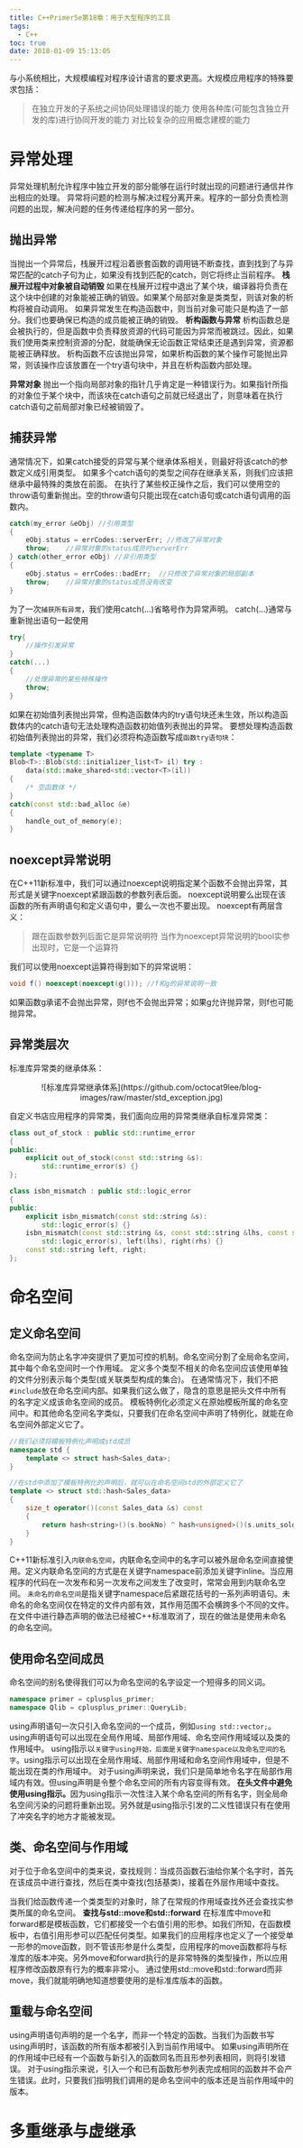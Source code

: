 ```yaml
---
title: C++Primer5e第18章：用于大型程序的工具
tags:
  - C++
toc: true
date: 2018-01-09 15:13:05
---
```

与小系统相比，大规模编程对程序设计语言的要求更高。大规模应用程序的特殊要求包括：
>在独立开发的子系统之间协同处理错误的能力
使用各种库(可能包含独立开发的库)进行协同开发的能力
对比较复杂的应用概念建模的能力

# 异常处理
异常处理机制允许程序中独立开发的部分能够在运行时就出现的问题进行通信并作出相应的处理。
异常将问题的检测与解决过程分离开来。程序的一部分负责检测问题的出现，解决问题的任务传递给程序的另一部分。
## 抛出异常
当抛出一个异常后，栈展开过程沿着嵌套函数的调用链不断查找，直到找到了与异常匹配的catch子句为止，如果没有找到匹配的catch，则它将终止当前程序。
<strong>栈展开过程中对象被自动销毁</strong>
如果在栈展开过程中退出了某个块，编译器将负责在这个块中创建的对象能被正确的销毁。如果某个局部对象是类类型，则该对象的析构将被自动调用。
如果异常发生在构造函数中，则当前对象可能只是构造了一部分。我们也要确保已构造的成员能被正确的销毁。
<strong>析构函数与异常</strong>
析构函数总是会被执行的，但是函数中负责释放资源的代码可能因为异常而被跳过。因此，如果我们使用类来控制资源的分配，就能确保无论函数正常结束还是遇到异常，资源都能被正确释放。
析构函数不应该抛出异常，如果析构函数的某个操作可能抛出异常，则该操作应该放置在一个try语句块中，并且在析构函数内部处理。
<!--more-->
<strong>异常对象</strong>
抛出一个指向局部对象的指针几乎肯定是一种错误行为。如果指针所指的对象位于某个块中，而该块在catch语句之前就已经退出了，则意味着在执行catch语句之前局部对象已经被销毁了。

## 捕获异常
通常情况下，如果catch接受的异常与某个继承体系相关，则最好将该catch的参数定义成引用类型。
如果多个catch语句的类型之间存在继承关系，则我们应该把继承中最特殊的类放在前面。
在执行了某些校正操作之后，我们可以使用空的throw语句重新抛出。空的throw语句只能出现在catch语句或catch语句调用的函数内。
``` cpp
catch(my_error &eObj) //引用类型
{
    eObj.status = errCodes::serverErr; //修改了异常对象
    throw;    //异常对象的status成员时serverErr
} catch(other_error eObj) //非引用类型
{
    eObj.status = errCodes::badErr;  //只修改了异常对象的局部副本
    throw;    //异常对象的status成员没有改变
}
```
为了一次`捕获所有异常`，我们使用catch(...)省略号作为异常声明。
catch(...)通常与重新抛出语句一起使用
``` cpp
try{
    //操作引发异常
}
catch(...)
{
    //处理异常的某些特殊操作
    throw;
}
```
如果在初始值列表抛出异常，但构造函数体内的try语句块还未生效，所以构造函数体内的catch语句无法处理构造函数初始值列表抛出的异常。
要想处理构造函数初始值列表抛出的异常，我们必须将构造函数写成`函数try语句块`：
``` cpp
template <typename T>
Blob<T>::Blob(std::initializer_list<T> il) try :
    data(std::make_shared<std::vector<T>(il))
{
    /* 空函数体 */
}
catch(const std::bad_alloc &e)
{
    handle_out_of_memory(e);
}
```

## noexcept异常说明
在C++11新标准中，我们可以通过noexcept说明指定某个函数不会抛出异常，其形式是关键字noexcept紧跟函数的参数列表后面。
noexcept说明要么出现在该函数的所有声明语句和定义语句中，要么一次也不要出现。
noexcept有两层含义：
>跟在函数参数列后面它是异常说明符
当作为noexcept异常说明的bool实参出现时，它是一个运算符

我们可以使用noexcept运算符得到如下的异常说明：
``` cpp
void f() noexcept(noexcept(g())); //f和g的异常说明一致
```
如果函数g承诺不会抛出异常，则f也不会抛出异常；如果g允许抛异常，则f也可能抛异常。

## 异常类层次
标准库异常类的继承体系：
<center>
![标准库异常继承体系](https://github.com/octocat9lee/blog-images/raw/master/std_exception.jpg)

</center>

自定义书店应用程序的异常类，我们面向应用的异常类继承自标准异常类：
``` cpp
class out_of_stock : public std::runtime_error
{
public:
    explicit out_of_stock(const std::string &s):
        std::runtime_error(s) {}
};

class isbn_mismatch : public std::logic_error
{
public:
    explicit isbn_mismatch(const std::string &s):
        std::logic_error(s) {}
    isbn_mismatch(const std::string &s, const std::string &lhs, const std::string &rhs):
        std::logic_error(s), left(lhs), right(rhs) {}
    const std::string left, right;
};
```

# 命名空间
## 定义命名空间
命名空间为防止名字冲突提供了更加可控的机制。命名空间分割了全局命名空间，其中每个命名空间时一个作用域。
定义多个类型不相关的命名空间应该使用单独的文件分别表示每个类型(或关联类型构成的集合)。
在通常情况下，我们不把`#include`放在命名空间内部。如果我们这么做了，隐含的意思是把头文件中所有的名字定义成该命名空间的成员。
模板特例化必须定义在原始模板所属的命名空间中。和其他命名空间名字类似，只要我们在命名空间中声明了特例化，就能在命名空间外部定义它了。
``` cpp
//我们必须将模板特例化声明成std成员
namespace std {
    template <> struct hash<Sales_data>;
}

//在std中添加了模板特例化的声明后，就可以在命名空间std的外部定义它了
template <> struct std::hash<Sales_data>
{
    size_t operator()(const Sales_data &s) const
    {
        return hash<string>()(s.bookNo) ^ hash<unsigned>()(s.units_sold) ^ hash<double>()(s.revenue);
    }
}
```
C++11新标准引入`内联命名空间`，内联命名空间中的名字可以被外层命名空间直接使用。定义内联命名空间的方式是在关键字namespace前添加关键字inline。当应用程序的代码在一次发布和另一次发布之间发生了改变时，常常会用到内联命名空间。
`未命名的命名空间`是指关键字namespace后紧跟花括号的一系列声明语句。未命名的命名空间仅在特定的文件内部有效，其作用范围不会横跨多个不同的文件。
在文件中进行静态声明的做法已经被C++标准取消了，现在的做法是使用未命名的命名空间。

## 使用命名空间成员
命名空间的别名使得我们可以为命名空间的名字设定一个短得多的同义词。
``` cpp
namespace primer = cplusplus_primer;
namespace Qlib = cplusplus_primer::QueryLib;
```
using声明语句一次只引入命名空间的一个成员，例如`using std::vector;`。using声明语句可以出现在全局作用域、局部作用域、命名空间作用域域以及类的作用域中。
using指示以`关键字using开始，后面是关键字namespace以及命名空间的名字`。using指示可以出现在全局作用域、局部作用域和命名空间作用域中，但是不能出现在类的作用域中。
对于using声明来说，我们只是简单地令名字在局部作用域内有效。但using声明是令整个命名空间的所有内容变得有效。
<strong>在头文件中避免使用using指示。</strong>因为using指示一次性注入某个命名空间的所有名字，则全局命名空间污染的问题将重新出现。另外就是using指示引发的二义性错误只有在使用了冲突名字的地方才能被发现。

## 类、命名空间与作用域
对于位于命名空间中的类来说，查找规则：当成员函数石油给你某个名字时，首先在该成员中进行查找，然后在类中查找(包括基类)，接着在外层作用域中查找。

当我们给函数传递一个类类型的对象时，除了在常规的作用域查找外还会查找实参类所属的命名空间。
<strong>查找与std::move和std::forward</strong>
在标准库中move和forward都是模板函数，它们都接受一个右值引用的形参。如我们所知，在函数模板中，右值引用形参可以匹配任何类型。如果我们的应用程序也定义了一个接受单一形参的move函数，则不管该形参是什么类型，应用程序的move函数都将与标准库的版本冲突。另外move和forward执行的是非常特殊的类型操作，所以应用程序修改函数原有行为的概率非常小。
通过使用std::move和std::forward而非move，我们就能明确地知道想要使用的是标准库版本的函数。

## 重载与命名空间
using声明语句声明的是一个名字，而非一个特定的函数。当我们为函数书写using声明时，该函数的所有版本都被引入到当前作用域中。
如果using声明所在的作用域中已经有一个函数与新引入的函数同名而且形参列表相同，则将引发错误。
对于using指示来说，引入一个和已有函数形参列表完成相同的函数并不会产生错误。此时，只要我们指明我们调用的是命名空间中的版本还是当前作用域中的版本。

# 多重继承与虚继承
